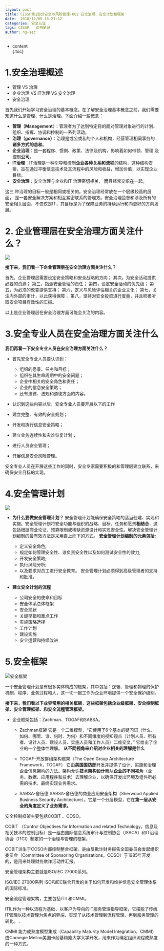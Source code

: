 ```yaml
---
layout: post  
title: CISSP第1部分安全与风险管理-002 安全治理、安全计划和框架
date:  2018/12/09 16:21:32  
categories: 安全认证 
tags: CISSP   读书笔记
author: ng-sec  
---
```


* content  
{:toc}

# 1.安全治理概述
- 管理 VS 治理
- 企业治理 VS IT治理 VS 安全治理
- 安全治理

首先我们开始学习安全治理的基本概念。在了解安全治理基本概念之前，我们需要知道什么是管理、什么是治理。下面介绍一些概念：

- **管理（Management**）：管理者为了达到特定目的而对管理对象进行的计划、 组织、指挥、协调和控制的一系列活动。
- **治理（governance）**：治理是或公或私的个人和机构，经营管理相同事务的**诸多方式的总和**。
- **企业治理**：是一套程序、惯例、政策、法律及机构，影响着如何带领、管理 及控制**公司**。
- **IT治理**：IT治理是一种引导和控制**企业各种关系和流程**的结构，这种结构安排，旨在通过平衡信息技术及其流程中的风险和收益，增加价值，以实现企业目标。
- **安全治理**：安全治理与企业和IT  治理密切相关， 而且经常交织在一起。

这三 种治理的目标一般是相同或相关的。安全治理经常放在一个层级较高的层面， 是一套安全解决方案和相互紧密联系的管理方。安全治理监督和涉及所有的安全相关层面，不仅仅是IT，其目标是为了保障业务的持续运行和向更好的方向发展。

# 2. 企业管理层在安全治理方面关注什么？
![](http://800wifi.com/ng-sec/1544345463819.png)

**接下来，我们看一下企业管理层在安全治理方面关注什么？**

首先，企业管理层需要设定安全策略和安全战略的方向；
其次，为安全活动提供必要的资源；
第三，指派安全管理的责任；
第四，设定安全活动的优先级；
第五，为必须的改变提供支持；
第六，定义与风险评估相关的企业文化；
第七，关注内外部的审计，以此获得保障；
第八，坚持对安全投资进行度量，并且积极听取安全项目有效性的汇报。

以上是企业管理层在安全治理方面可能会关注的内容。
# 3.安全专业人员在安全治理方面关注什么

**我们再看一下安全专业人员在安全治理方面关注什么？**



- 首先安全专业人员要认识到：
	 - 组织的愿景、任务和目标；
	 - 组织在其生命周期中的安全问题；
	 - 企业中相关的安全角色和责任；
	 - 企业的信息安全策略；
	 - 还有法律、法规和道德方面的内容。

- 认识到这些内容以后，安全专业人员要开展以下的工作

- 建立完整、有效的安全规划；
- 开发和执行信息安全策略；
- 建立业务连续性和灾难恢复计划；
- 进行人员安全管理；
- 开展信息安全风险管理。

安全专业人员在开展这些工作的同时，安全专家需要积极的和管理层建立联系，来确保安全目标的实现。

# 4.安全管理计划

![](http://800wifi.com/ng-sec/1544350118128.png)
- **为什么要做安全管理计划？**
安全管理计划能确保安全策略的适当创建、实现和实施。安全管理计划将安全功能与组织的战略、目标、任务和愿景**相结合**，这包括根据商业论证、预算限制或稀缺资源设计和实现安全性。解决安全管理计划编制的最有效方法是采用自上而下的方式。
**安全管理计划编制的元素包括:** 
  - 定义安全角色;
  - 规定如何管理安全性、谁负责安全性以及如何测试安全性的效力;
  - 开发安全策略; 
  - 执行风险分析; 
  - 以及要求对员工进行安全教育。
安全管理计划必须得到高级管理者的支持和批准。

- **建立安全计划的流程**

  - 公司安全的使命和目标
  - 安全体系总体框架
  - 安全现状
  - 关键举措和重点工作
  - 实施策略选择
  - 工作计划
  - 建设实施
  - 安全运营和持续改进
  
 # 5.安全框架
 ![安全框架](http://800wifi.com/ng-sec/1544350801494.png)
 
 一个安全管理计划是有很多实体构成的框架，其中包括：逻辑、管理和物理的保护机制、程序、业务过程和人，这一切一起工作为企业环境提供一个安全保护级别。

**接下来，我们看以下业界常用的相关框架，这些框架包括企业级框架、安全控制框架、安全管理框架、和安全流程管理框架。**


- 企业框架包括：Zachman、TOGAF和SABSA。

  - Zachman框架
它是一个二维模型，“它使用了6个基本的疑问词（什么、如何、哪里、谁、何时、为何）和不同维度的视知观点（计划人员、所有者、设计人员、建设人员、实施人员和工作人员）二维交叉，”   它给出了企业的一个整体性理解。
**从不同视角来介绍对企业相关的理解是什么**
 
   - TOGAF-开放群组架构框架（The Open Group Architecture Framework，TOGAF）
它由**美国国防部**开发并提供了设计、实施和治理企业信息架构的方法。架构允许**技术架构设计师**从**企业的不同视角**（业务、数据、应用程序和技术）去理解企业，以确保开发出环境及组件所必需的技术，最终实现业务需求。
  - SABSA-舍伍德
SABSA-舍伍德的商业应用安全架构（Sherwood Applied Business Security Architecture）。它是一个分层模型，它在**第一层从安全的角度定义了业务需求。**



安全控制框架主要包括COBIT 、COSO。

COBIT （Control Objectives for Information and related Technology，信息及相关技术的控制目标）是一组由国际信息系统审计与控制协会（ISACA）和IT治理协会（lTGI）制定的一个治理与管理的框架。

COBIT派生于COSO内部控制整合框架，是由反欺诈财务报告全国委员会发起组织委员会（Committee of Sponsoring Organizations，COSO）于1985年开发的，是用来处理财务欺诈活动并汇报。



安全管理架构主要就是ISO/IEC 27000系列。

ISO/IEC 27000系列 ISO和IEC联合开发的关于如何开发和维护信息安全管理体系的国际标准。



安全流程管理架构，主要包括ITIL和CMMI。

ITIL作为一种以流程为基础、以客户为导向的IT服务管理指导框架，它摆脱了传统IT管理以技术管理为焦点的弊端，实现了从技术管理到流程管理，再到服务管理的转化。 .

CMMI 能力成熟度模型集成（Capability Maturity Model Integration，CMMI）由Carnegie Mellon美国卡耐基梅隆大学大学开发，用来作为确定组织流程成熟度的一种方式。